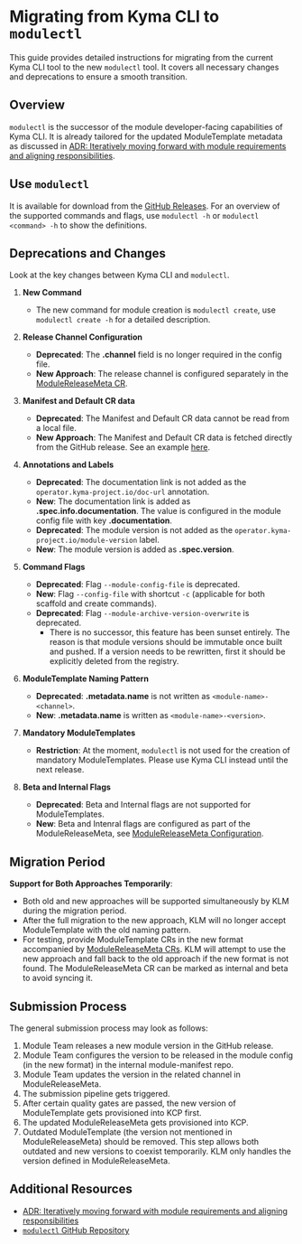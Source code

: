 # Migrating from Kyma CLI to `modulectl`

This guide provides detailed instructions for migrating from the current Kyma CLI tool to the new `modulectl` tool.
It covers all necessary changes and deprecations to ensure a smooth transition.

## Overview

`modulectl` is the successor of the module developer-facing capabilities of Kyma CLI.
It is already tailored for the updated ModuleTemplate metadata as discussed in [ADR: Iteratively moving forward with module requirements and aligning responsibilities](https://github.com/kyma-project/lifecycle-manager/issues/1681).

## Use `modulectl`

It is available for download from the [GitHub Releases](https://github.com/kyma-project/modulectl/releases).
For an overview of the supported commands and flags, use `modulectl -h` or `modulectl <command> -h` to show the definitions.

## Deprecations and Changes

Look at the key changes between Kyma CLI and `modulectl`.

1. **New Command**

   - The new command for module creation is `modulectl create`, use `modulectl create -h` for a detailed description. 

2. **Release Channel Configuration**

   - **Deprecated**: The **.channel** field is no longer required in the config file.
   - **New Approach**: The release channel is configured separately in the [ModuleReleaseMeta CR](https://github.com/kyma-project/lifecycle-manager/blob/main/docs/contributor/resources/05-modulereleasemeta.md).

3. **Manifest and Default CR data**

   - **Deprecated**: The Manifest and Default CR data cannot be read from a local file.
   - **New Approach**: The Manifest and Default CR data is fetched directly from the GitHub release. See an example [here](https://github.com/kyma-project/modulectl/blob/91e01856b944fda0d5595843e040bca26416abdc/tests/e2e/create/testdata/moduleconfig/valid/with-defaultcr.yaml#L3-L4).

4. **Annotations and Labels**

   - **Deprecated**: The documentation link is not added as the `operator.kyma-project.io/doc-url` annotation.
   - **New**: The documentation link is added as **.spec.info.documentation**. The value is configured in the module config file with key **.documentation**.
   - **Deprecated**: The module version is not added as the `operator.kyma-project.io/module-version` label.
   - **New**: The module version is added as **.spec.version**.

5. **Command Flags**

   - **Deprecated**: Flag `--module-config-file` is deprecated.
   - **New**: Flag `--config-file` with shortcut `-c` (applicable for both scaffold and create commands).
   - **Deprecated**: Flag `--module-archive-version-overwrite` is deprecated.
     - There is no successor, this feature has been sunset entirely. The reason is that module versions should be immutable once built and pushed. If a version needs to be rewritten, first it should be explicitly deleted from the registry.

6. **ModuleTemplate Naming Pattern**

   - **Deprecated**: **.metadata.name** is not written as `<module-name>-<channel>`.
   - **New**: **.metadata.name** is written as `<module-name>-<version>`.

7. **Mandatory ModuleTemplates**

   - **Restriction**: At the moment, `modulectl` is not used for the creation of mandatory ModuleTemplates. Please use Kyma CLI instead until the next release.

8. **Beta and Internal Flags**

   - **Deprecated**: Beta and Internal flags are not supported for ModuleTemplates.
   - **New**: Beta and Intenral flags are configured as part of the ModuleReleaseMeta, see [ModuleReleaseMeta Configuration](https://github.com/kyma-project/lifecycle-manager/blob/main/docs/contributor/resources/05-modulereleasemeta.md#configuration).

## Migration Period

**Support for Both Approaches Temporarily**: 

- Both old and new approaches will be supported simultaneously by KLM during the migration period.
- After the full migration to the new approach, KLM will no longer accept ModuleTemplate with the old naming pattern.
- For testing, provide ModuleTemplate CRs in the new format accompanied by [ModuleReleaseMeta CRs](https://github.com/kyma-project/lifecycle-manager/blob/main/docs/contributor/resources/05-modulereleasemeta.md). KLM will attempt to use the new approach and fall back to the old approach if the new format is not found. The ModuleReleaseMeta CR can be marked as internal and beta to avoid syncing it.

## Submission Process

The general submission process may look as follows:

1. Module Team releases a new module version in the GitHub release.
2. Module Team configures the version to be released in the module config (in the new format) in the internal module-manifest repo.
3. Module Team updates the version in the related channel in ModuleReleaseMeta.
4. The submission pipeline gets triggered.
5. After certain quality gates are passed, the new version of ModuleTemplate gets provisioned into KCP first.
6. The updated ModuleReleaseMeta gets provisioned into KCP.
7. Outdated ModuleTemplate (the version not mentioned in ModuleReleaseMeta) should be removed. This step allows both outdated and new versions to coexist temporarily. KLM only handles the version defined in ModuleReleaseMeta.

## Additional Resources

- [ADR: Iteratively moving forward with module requirements and aligning responsibilities](https://github.com/kyma-project/lifecycle-manager/issues/1681)
- [`modulectl` GitHub Repository](https://github.com/kyma-project/modulectl)

